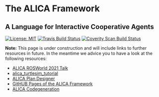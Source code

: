 # The ALICA Framework

## A Language for Interactive Cooperative Agents

[![License: MIT](https://img.shields.io/badge/License-MIT-brightgreen.svg)](https://opensource.org/licenses/MIT) [![Travis Build Status](https://app.travis-ci.com/rapyuta-robotics/alica.svg?branch=devel)](https://app.travis-ci.com/github/rapyuta-robotics/alica) [![Coverity Scan Build Status](https://scan.coverity.com/projects/rapyuta-robotics-alica/badge.svg)](https://scan.coverity.com/projects/rapyuta-robotics-alica)

**Note:** This page is under construction and will include links to further resources in future. In the meantime we advice you to have a look at the following resources:

- [ALICA ROSWorld 2021 Talk](https://vimeo.com/649645073)
- [alica_turtlesim_tutorial](https://github.com/rapyuta-robotics/alica/tree/devel/supplementary/alica_ros1/alica_ros_turtlesim)
- [ALICA Plan Designer](https://github.com/rapyuta-robotics/alica/tree/devel/supplementary/alica_designer_runtime)
- [GitHUB Pages of the ALICA Framework](https://rapyuta-robotics.github.io/alica/)
- [ALICA Codegeneration](https://github.com/rapyuta-robotics/alica/tree/devel/supplementary/alica_codegeneration)
